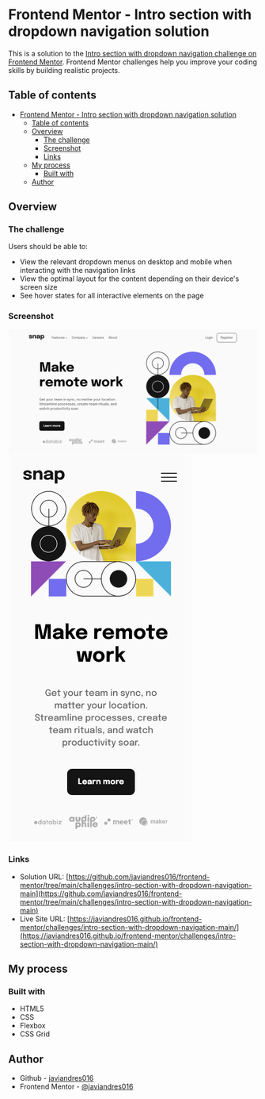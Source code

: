 # Frontend Mentor - Intro section with dropdown navigation solution

This is a solution to the [Intro section with dropdown navigation challenge on Frontend Mentor](https://www.frontendmentor.io/challenges/intro-section-with-dropdown-navigation-ryaPetHE5). Frontend Mentor challenges help you improve your coding skills by building realistic projects.

## Table of contents

- [Frontend Mentor - Intro section with dropdown navigation solution](#frontend-mentor---intro-section-with-dropdown-navigation-solution)
  - [Table of contents](#table-of-contents)
  - [Overview](#overview)
    - [The challenge](#the-challenge)
    - [Screenshot](#screenshot)
    - [Links](#links)
  - [My process](#my-process)
    - [Built with](#built-with)
  - [Author](#author)

## Overview

### The challenge

Users should be able to:

- View the relevant dropdown menus on desktop and mobile when interacting with the navigation links
- View the optimal layout for the content depending on their device's screen size
- See hover states for all interactive elements on the page

### Screenshot

![desktop-preview](./screenshots/desktop-preview.png)
![mobile-preview](./screenshots/mobile-preview.png)

### Links

- Solution URL: [https://github.com/javiandres016/frontend-mentor/tree/main/challenges/intro-section-with-dropdown-navigation-main](https://github.com/javiandres016/frontend-mentor/tree/main/challenges/intro-section-with-dropdown-navigation-main)
- Live Site URL: [https://javiandres016.github.io/frontend-mentor/challenges/intro-section-with-dropdown-navigation-main/](https://javiandres016.github.io/frontend-mentor/challenges/intro-section-with-dropdown-navigation-main/)

## My process

### Built with

- HTML5
- CSS
- Flexbox
- CSS Grid

## Author

- Github - [javiandres016](https://www.github.com/javiandres016)
- Frontend Mentor - [@javiandres016](https://www.frontendmentor.io/profile/javiandres016)
